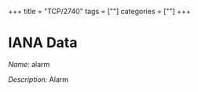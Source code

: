 +++
title = "TCP/2740"
tags = [""]
categories = [""]
+++

# IANA Data

_Name:_ alarm

_Description:_ Alarm

